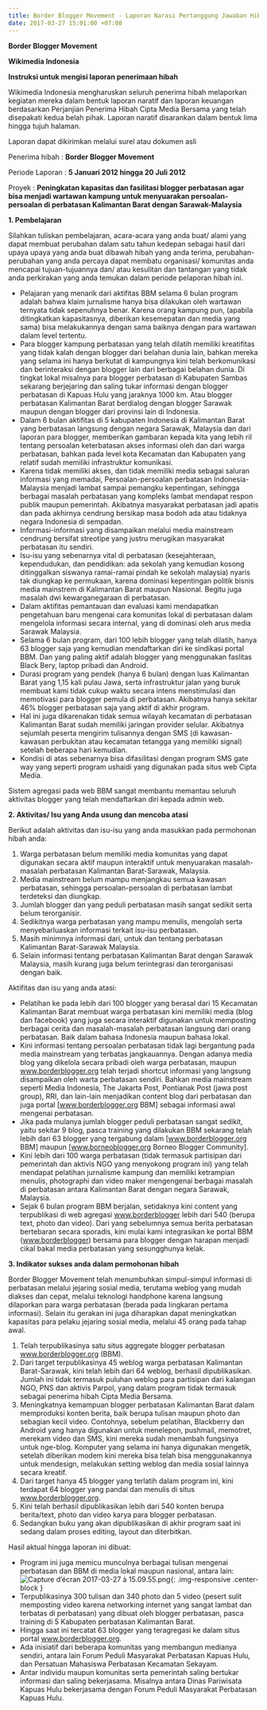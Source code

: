 ```yaml
---
title: Border Blogger Movement - Laporan Narasi Pertanggung Jawaban Hibah Termin I
date: 2017-03-27 15:01:00 +07:00
---
```


**Border Blogger Movement**

**Wikimedia Indonesia**

**Instruksi untuk mengisi laporan penerimaan hibah**

Wikimedia Indonesia mengharuskan seluruh penerima hibah melaporkan kegiatan mereka dalam bentuk laporan naratif dan laporan keuangan berdasarkan Perjanjian Penerima Hibah Cipta Media Bersama yang telah disepakati kedua belah pihak. Laporan naratif disarankan dalam bentuk lima hingga tujuh halaman.

Laporan dapat dikirimkan melalui surel atau dokumen asli

Penerima hibah	     :	**Border Blogger Movement**

Periode Laporan	     :	**5 Januari 2012 hingga 20 Juli 2012**

Proyek	             :	**Peningkatan kapasitas dan fasilitasi blogger perbatasan agar bisa menjadi wartawan kampung untuk menyuarakan persoalan-persoalan di perbatasan Kalimantan Barat dengan Sarawak-Malaysia**

**1. Pembelajaran**

Silahkan tuliskan pembelajaran, acara-acara yang anda buat/ alami yang dapat membuat perubahan dalam satu tahun kedepan sebagai hasil dari upaya upaya yang anda buat dibawah hibah yang anda terima, perubahan-perubahan yang anda percaya dapat membatu organisasi/ komunitas anda mencapai tujuan-tujuannya dan/ atau kesulitan dan tantangan yang tidak anda perkirakan yang anda temukan dalam periode pelaporan hibah ini.

* Pelajaran yang menarik dari aktifitas BBM selama 6 bulan program adalah bahwa klaim jurnalisme hanya bisa dilakukan oleh wartawan ternyata tidak sepenuhnya benar. Karena orang kampung pun, (apabila ditingkatkan kapasitasnya, diberikan kesemepatan dan media yang sama) bisa melakukannya dengan sama baiknya dengan para wartawan dalam level tertentu.
* Para blogger kampung perbatasan yang telah dilatih memiliki kreatifitas yang tidak kalah dengan blogger dari belahan dunia lain, bahkan mereka yang selama ini hanya berkutat di kampungnya kini telah berkomunikasi dan berinteraksi dengan blogger lain dari berbagai belahan dunia. Di tingkat lokal misalnya para blogger perbatasan di Kabupaten Sambas sekarang berjejaring dan saling tukar informasi dengan blogger perbatasan di Kapuas Hulu yang jaraknya 1000 km. Atau blogger perbatasan Kalimantan Barat berdialog dengan blogger Sarawak maupun dengan blogger dari provinsi lain di Indonesia.
* Dalam 6 bulan aktifitas di 5 kabupaten Indonesia di Kalimantan Barat yang berbatasan langsung dengan negara Sarawak, Malaysia dan dari laporan para blogger, memberikan gambaran kepada kita yang lebih ril tentang persoalan keterbatasan akses informasi oleh dan dari warga perbatasan, bahkan pada level kota Kecamatan dan Kabupaten yang relatif sudah memiliki infrastruktur komunikasi.
* Karena tidak memiliki akses, dan tidak memiliki media sebagai saluran informasi yang memadai, Persoalan-persoalan perbatasan Indonesia-Malaysia menjadi lambat sampai pemangku kepentingan, sehingga berbagai masalah perbatasan yang kompleks lambat mendapat respon publik maupun pemerintah. Akibatnya masyarakat perbatasan jadi apatis dan pada akhirnya cendrung bersikap masa bodoh ada atau tidaknya negara Indonesia di sempadan.
* Informasi-informasi yang disampaikan melalui media mainstream cendrung bersifat streotipe yang justru merugikan masyarakat perbatasan itu sendiri.
* Isu-isu yang sebenarnya vital di perbatasan (kesejahteraan, kependudukan, dan pendidikan: ada sekolah yang kemudian kosong ditinggalkan siswanya ramai-ramai pindah ke sekolah malaysia) nyaris tak diungkap ke permukaan, karena dominasi kepentingan politik bisnis media mainstrem di Kalimantan Barat maupun Nasional. Begitu juga masalah dwi kewarganegaraan di perbatasan.
* Dalam aktifitas pemantauan dan evaluasi kami mendapatkan pengetahuan baru mengenai cara komunitas lokal di perbatasan dalam mengelola informasi secara internal, yang di dominasi oleh arus media Sarawak Malaysia.
* Selama 6 bulan program, dari 100 lebih blogger yang telah dilatih, hanya 63 blogger saja yang kemudian mendaftarkan diri ke sindikasi portal BBM. Dan yang paling aktif adalah blogger yang menggunakan faslitas Black Bery, laptop pribadi dan Android.
* Durasi program yang pendek (hanya 6 bulan) dengan luas Kalimantan Barat yang 1,15 kali pulau Jawa, serta infrastruktur jalan yang buruk membuat kami tidak cukup waktu secara intens menstimulasi dan memotivasi para blogger pemula di perbatasan. Akibatnya hanya sekitar 46% blogger perbatasan saja yang aktif di akhir program.
* Hal ini juga dikarenakan tidak semua wilayah kecamatan di perbatasan Kalimantan Barat sudah memiliki jaringan provider selular. Akibatnya sejumlah peserta mengirim tulisannya dengan SMS (di kawasan-kawasan perbukitan atau kecamatan tetangga yang memiliki signal) setelah beberapa hari kemudian.
* Kondisi di atas sebenarnya bisa difasilitasi dengan program SMS gate way yang seperti program ushaidi yang digunakan pada situs web Cipta Media.

Sistem agregasi pada web BBM sangat membantu memantau seluruh aktivitas blogger yang telah mendaftarkan diri kepada admin web.

**2. Aktivitas/ Isu yang Anda usung dan mencoba atasi**

Berikut adalah aktivitas dan isu-isu yang anda masukkan pada permohonan hibah anda:

1. Warga perbatasan belum memiliki media komunitas yang dapat digunakan secara aktif maupun interaktif untuk menyuarakan masalah-masalah perbatasan Kalimantan Barat-Sarawak, Malaysia.
2. Media mainstream belum mampu menjangkau semua kawasan perbatasan, sehingga persoalan-persoalan di perbatasan lambat terdeteksi dan diungkap.
3. Jumlah blogger dan yang peduli perbatasan masih sangat sedikit serta belum terorganisir.
4. Sedikitnya warga perbatasan yang mampu menulis, mengolah serta menyebarluaskan informasi terkait isu-isu perbatasan.
5. Masih minimnya informasi dari, untuk dan tentang perbatasan Kalimantan Barat-Sarawak Malaysia.
6. Selain informasi tentang perbatasan Kalimantan Barat dengan Sarawak Malaysia, masih kurang juga belum terintegrasi dan terorganisasi dengan baik.

Aktifitas dan isu yang anda atasi:

* Pelatihan ke pada lebih dari 100 blogger yang berasal dari 15 Kecamatan Kalimantan Barat membuat warga perbatasan kini memiliki media (blog dan facebook) yang juga secara interaktif digunakan untuk memposting berbagai cerita dan masalah-masalah perbatasan langsung dari orang perbatasan. Baik dalam bahasa Indonesia maupun bahasa lokal.
* Kini informasi tentang persoalan perbatasan tidak lagi bergantung pada media mainstream yang terbatas jangkauannya. Dengan adanya media blog yang dikelola secara pribadi oleh warga perbatasan, maupun www.borderblogger.org telah terjadi shortcut informasi yang langsung disampaikan oleh warta perbatasan sendiri. Bahkan media mainstream seperti Media Indonesia, The Jakarta Post, Pontianak Post (jawa post group), RRI, dan lain-lain menjadikan content blog dari perbatasan dan juga portal [www.borderblogger.org BBM] sebagai informasi awal mengenai perbatasan.
* Jika pada mulanya jumlah blogger peduli perbatasan sangat sedikit, yaitu sekitar 9 blog, pasca training yang dilakukan BBM sekarang telah lebih dari 63 blogger yang tergabung dalam [www.borderblogger.org BBM] maupun [www.borneoblogger.org Borneo Blogger Community].
* Kini lebih dari 100 warga perbatasan (tidak termasuk partisipan dari pemerintah dan aktivis NGO yang menyokong program ini) yang telah mendapat pelatihan jurnalisme kampung dan memiliki ketrampian menulis, photographi dan video maker mengengenai berbagai masalah di perbatasan antara Kalimantan Barat dengan negara Sarawak, Malaysia.
* Sejak 6 bulan program BBM berjalan, setidaknya kini content yang terpublikasi di web agregasi www.borderblogger lebih dari 540 (berupa text, photo dan video). Dari yang sebelumnya semua berita perbatasan bertebaran secara sporadis, kini mulai kami integrasikan ke portal BBM (www.borderblogger) bersama para blogger dengan harapan menjadi cikal bakal media perbatasan yang sesungghunya kelak.

**3. Indikator sukses anda dalam permohonan hibah**

  Border Blogger Movement telah menumbuhkan simpul-simpul informasi di perbatasan melalui jejaring sosial media, terutama weblog yang mudah diakses dan cepat, melalui teknologi handphone karena langsung dilaporkan para warga perbatasan (berada pada lingkaran pertama informasi). Selain itu gerakan ini juga diharapkan dapat meningkatkan kapasitas para pelaku jejaring sosial media, melalui 45 orang pada tahap awal.

1. Telah terpublikasinya satu situs aggregate blogger perbatasan www.borderblogger.org (BBM).
2. Dari target terpublikasinya 45 weblog warga perbatasan Kalimantan Barat-Sarawak, kini telah lebih dari 64 weblog, berhasil dipublikasikan. Jumlah ini tidak termasuk puluhan weblog para partisipan dari kalangan NGO, PNS dan aktivis Parpol, yang dalam program tidak termasuk sebagai penerima hibah Cipta Media Bersama.
3. Meningkatnya kemampuan blogger perbatasan Kalimantan Barat dalam memproduksi konten berita, baik berupa tulisan maupun photo dan sebagian kecil video. Contohnya, sebelum pelatihan, Blackberry dan Android yang hanya digunakan untuk menelepon, pushmail, memotret, merekam video dan SMS, kini mereka sudah menambah fungsinya untuk nge-blog. Komputer yang selama ini hanya digunakan mengetik, setelah diberikan modem kini mereka bisa telah bisa menggunakannya untuk mendesign, melakukan setting weblog dan media sosial lainnya secara kreatif.
4. Dari target hanya 45 blogger yang terlatih dalam program ini, kini terdapat 64 blogger yang pandai dan menulis di situs www.borderblogger.org.
5. Kini telah berhasil dipublikasikan lebih dari 540 konten berupa berita/text, photo dan video karya para blogger perbatasan.
6. Sedangkan buku yang akan dipublikasikan di akhir program saat ini sedang dalam proses editing, layout dan diterbitkan.

Hasil aktual hingga laporan ini dibuat:

* Program ini juga memicu munculnya berbagai tulisan mengenai perbatasan dan BBM di media lokal maupun nasional, antara lain:
![Capture d’écran 2017-03-27 à 15.09.55.png](/uploads/Capture%20d%E2%80%99%C3%A9cran%202017-03-27%20%C3%A0%2015.09.55.png){: .img-responsive .center-block }
* Terpublikasinya 300 tulisan dan 340 photo dan 5 video (pesert sulit memposting video karena networking internet yang sangat lambat dan terbatas di perbatasan) yang dibuat oleh blogger perbatasan, pasca training di 5 Kabupaten perbatasan Kalimantan Barat.
* Hingga saat ini tercatat 63 blogger yang teragregasi ke dalam situs portal www.borderblogger.org.
* Ada inisiatif dari beberapa komunitas yang membangun medianya sendiri, antara lain Forum Peduli Masyarakat Perbatasan Kapuas Hulu, dan Persatuan Mahasiswa Perbatasan Kecamatan Sekayam.
* Antar individu maupun komunitas serta pemerintah saling bertukar informasi dan saling bekerjasama. Misalnya antara Dinas Pariwisata Kapuas Hulu bekerjasama dengan Forum Peduli Masyarakat Perbatasan Kapuas Hulu.